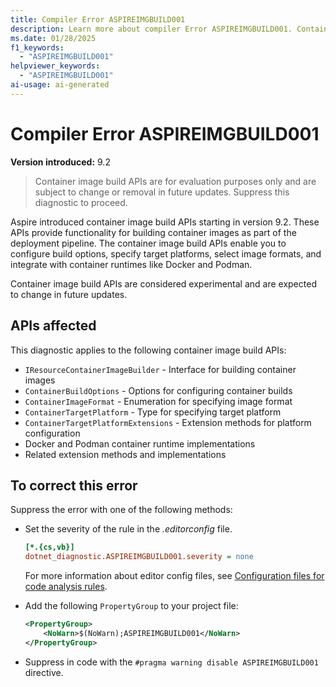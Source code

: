 ```yaml
---
title: Compiler Error ASPIREIMGBUILD001
description: Learn more about compiler Error ASPIREIMGBUILD001. Container image build APIs are for evaluation purposes only and are subject to change or removal in future updates.
ms.date: 01/28/2025
f1_keywords:
  - "ASPIREIMGBUILD001"
helpviewer_keywords:
  - "ASPIREIMGBUILD001"
ai-usage: ai-generated
---
```


# Compiler Error ASPIREIMGBUILD001

**Version introduced:** 9.2

> Container image build APIs are for evaluation purposes only and are subject to change or removal in future updates. Suppress this diagnostic to proceed.

Aspire introduced container image build APIs starting in version 9.2. These APIs provide functionality for building container images as part of the deployment pipeline. The container image build APIs enable you to configure build options, specify target platforms, select image formats, and integrate with container runtimes like Docker and Podman.

Container image build APIs are considered experimental and are expected to change in future updates.

## APIs affected

This diagnostic applies to the following container image build APIs:

- `IResourceContainerImageBuilder` - Interface for building container images
- `ContainerBuildOptions` - Options for configuring container builds
- `ContainerImageFormat` - Enumeration for specifying image format
- `ContainerTargetPlatform` - Type for specifying target platform
- `ContainerTargetPlatformExtensions` - Extension methods for platform configuration
- Docker and Podman container runtime implementations
- Related extension methods and implementations

## To correct this error

Suppress the error with one of the following methods:

- Set the severity of the rule in the _.editorconfig_ file.

  ```ini
  [*.{cs,vb}]
  dotnet_diagnostic.ASPIREIMGBUILD001.severity = none
  ```

  For more information about editor config files, see [Configuration files for code analysis rules](/dotnet/fundamentals/code-analysis/configuration-files).

- Add the following `PropertyGroup` to your project file:

  ```xml
  <PropertyGroup>
      <NoWarn>$(NoWarn);ASPIREIMGBUILD001</NoWarn>
  </PropertyGroup>
  ```

- Suppress in code with the `#pragma warning disable ASPIREIMGBUILD001` directive.
